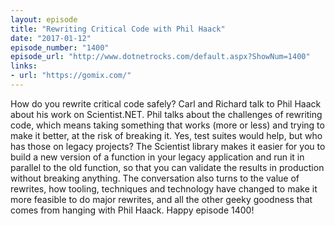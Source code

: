 ```yaml
---
layout: episode
title: "Rewriting Critical Code with Phil Haack"
date: "2017-01-12"
episode_number: "1400"
episode_url: "http://www.dotnetrocks.com/default.aspx?ShowNum=1400"
links:
- url: "https://gomix.com/"
---
```


How do you rewrite critical code safely? Carl and Richard talk to Phil Haack about his work on Scientist.NET. Phil talks about the challenges of rewriting code, which means taking something that works (more or less) and trying to make it better, at the risk of breaking it. Yes, test suites would help, but who has those on legacy projects? The Scientist library makes it easier for you to build a new version of a function in your legacy application and run it in parallel to the old function, so that you can validate the results in production without breaking anything. The conversation also turns to the value of rewrites, how tooling, techniques and technology have changed to make it more feasible to do major rewrites, and all the other geeky goodness that comes from hanging with Phil Haack. Happy episode 1400!
